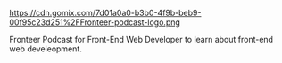 https://cdn.gomix.com/7d01a0a0-b3b0-4f9b-beb9-00f95c23d251%2FFronteer-podcast-logo.png

Fronteer Podcast for Front-End Web Developer to learn about front-end web develeopment.